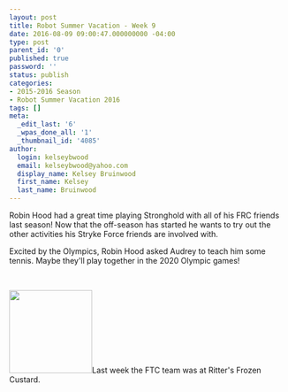 ```yaml
---
layout: post
title: Robot Summer Vacation - Week 9
date: 2016-08-09 09:00:47.000000000 -04:00
type: post
parent_id: '0'
published: true
password: ''
status: publish
categories:
- 2015-2016 Season
- Robot Summer Vacation 2016
tags: []
meta:
  _edit_last: '6'
  _wpas_done_all: '1'
  _thumbnail_id: '4085'
author:
  login: kelseybwood
  email: kelseybwood@yahoo.com
  display_name: Kelsey Bruinwood
  first_name: Kelsey
  last_name: Bruinwood
---
```

<p>Robin Hood had a great time playing Stronghold with all of his FRC friends last season! Now that the off-season has started he wants to try out the other activities his Stryke Force friends are involved with.</p>
<p>Excited by the Olympics, Robin Hood asked Audrey to teach him some tennis. Maybe they'll play together in the 2020 Olympic games!</p>
<p>&nbsp;</p>
<p><a href="http://strykeforce.org/wp-content/uploads/2016/06/Robot-Summer-Vacation-Ritters-1.jpg"><img class="wp-image-3984 size-thumbnail alignleft" src="{{ site.baseurl }}/assets/images/Robot-Summer-Vacation-Ritters-1-150x150.jpg" width="150" height="150" /></a>Last week the FTC team was at Ritter's Frozen Custard.</p>
<p>&nbsp;</p>
<p>&nbsp;</p>
<p>&nbsp;</p>
<p>&nbsp;</p>
<p>&nbsp;</p>
